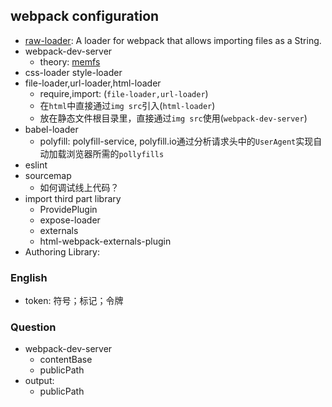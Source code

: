 ## webpack configuration

* [raw-loader](https://webpack.js.org/loaders/raw-loader/): A loader for webpack that allows importing files as a
  String.
* webpack-dev-server
  * theory: [memfs](https://github.com/streamich/memfs)
* css-loader style-loader
* file-loader,url-loader,html-loader
  * require,import: (`file-loader,url-loader`)
  * 在`html`中直接通过`img src`引入(`html-loader`)
  * 放在静态文件根目录里，直接通过`img src`使用(`webpack-dev-server`)
* babel-loader
  * polyfill: polyfill-service, polyfill.io通过分析请求头中的`UserAgent`实现自动加载浏览器所需的`pollyfills`
* eslint
* sourcemap
  * 如何调试线上代码？
* import third part library
  * ProvidePlugin
  * expose-loader
  * externals
  * html-webpack-externals-plugin
* Authoring Library:

### English

* token: 符号；标记；令牌

### Question

* webpack-dev-server
  * contentBase
  * publicPath
* output:
  * publicPath
  

